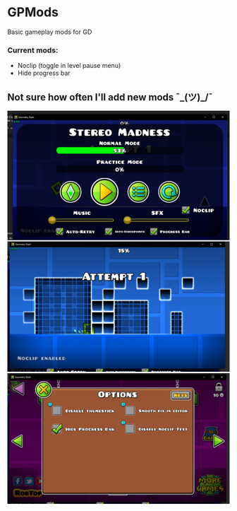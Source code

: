 # GPMods

Basic gameplay mods for GD

### Current mods:

 * Noclip (toggle in level pause menu)
 * Hide progress bar

## Not sure how often I'll add new mods ¯\_(ツ)_/¯

![](https://raw.githubusercontent.com/HJfod/GPMods/master/github/noclip.png)
![](https://raw.githubusercontent.com/HJfod/GPMods/master/github/enabled.png)
![](https://raw.githubusercontent.com/HJfod/GPMods/master/github/options.png)
